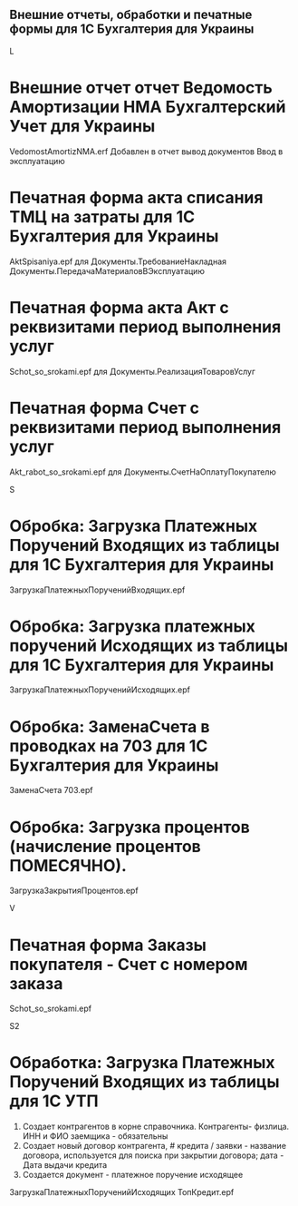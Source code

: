 ## Внешние отчеты, обработки и печатные формы для 1С Бухгалтерия для Украины



L
# Внешние отчет отчет Ведомость Амортизации НМА Бухгалтерский Учет для Украины
VedomostAmortizNMA.erf
Добавлен в отчет вывод документов  Ввод в эксплуатацию

# Печатная форма акта списания ТМЦ на затраты для 1С Бухгалтерия для Украины
AktSpisaniya.epf
для
Документы.ТребованиеНакладная		
Документы.ПередачаМатериаловВЭксплуатацию		

# Печатная форма акта Акт с реквизитами период выполнения услуг 
Schot_so_srokami.epf
для
Документы.РеализацияТоваровУслуг

# Печатная форма Счет с реквизитами период выполнения услуг
Akt_rabot_so_srokami.epf
для
Документы.СчетНаОплатуПокупателю


S
# Обробка:  Загрузка Платежных Поручений Входящих из таблицы для 1С Бухгалтерия для Украины
ЗагрузкаПлатежныхПорученийВходящих.epf

# Обробка:  Загрузка платежных поручений Исходящих  из таблицы для 1С Бухгалтерия для Украины
ЗагрузкаПлатежныхПорученийИсходящих.epf
# Обробка:  ЗаменаСчета в проводках на 703  для 1С Бухгалтерия для Украины
ЗаменаСчета 703.epf

# Обробка:  Загрузка процентов (начисление процентов ПОМЕСЯЧНО).
ЗагрузкаЗакрытияПроцентов.epf

V
# Печатная форма Заказы покупателя - Счет с номером заказа 
Schot_so_srokami.epf

S2
# Обработка: Загрузка Платежных Поручений Входящих из таблицы для 1С УТП

1. Создает контрагентов в корне справочника.
Контрагенты- физлица. ИНН и ФИО заемщика - обязательны
2. Создает новый договор контрагента, # кредита / заявки - название договора, используется для поиска при закрытии договора; дата - Дата выдачи кредита
3. Создается документ - платежное поручение исходящее

ЗагрузкаПлатежныхПорученийИсходящих ТопКредит.epf
